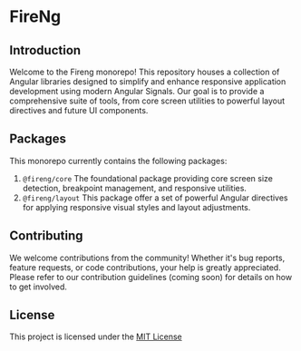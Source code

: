 # FireNg

## Introduction

Welcome to the Fireng monorepo! This repository houses a collection of Angular libraries designed to simplify and enhance responsive application development using modern Angular Signals. Our goal is to provide a comprehensive suite of tools, from core screen utilities to powerful layout directives and future UI components.

## Packages

This monorepo currently contains the following packages:

1. `@fireng/core`
   The foundational package providing core screen size detection, breakpoint management, and responsive utilities.
2. `@fireng/layout`
   This package offer a set of powerful Angular directives for applying responsive visual styles and layout adjustments.

## Contributing

We welcome contributions from the community! Whether it's bug reports, feature requests, or code contributions, your help is greatly appreciated. Please refer to our contribution guidelines (coming soon) for details on how to get involved.

## License

This project is licensed under the [MIT License](LICENSE.md)
